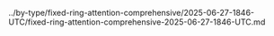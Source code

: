 ../by-type/fixed-ring-attention-comprehensive/2025-06-27-1846-UTC/fixed-ring-attention-comprehensive-2025-06-27-1846-UTC.md